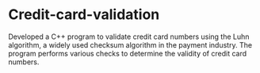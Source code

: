# Credit-card-validation
Developed a C++ program to validate credit card numbers using the Luhn algorithm, a widely used checksum algorithm in the payment industry. The program performs various checks to determine the validity of credit card numbers.
